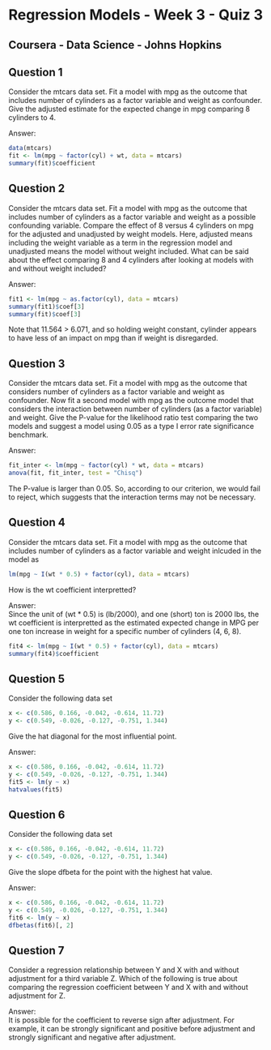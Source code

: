 # Regression Models - Week 3 - Quiz 3
## Coursera - Data Science - Johns Hopkins


Question 1
----------
Consider the mtcars data set. Fit a model with mpg as the outcome that includes number of cylinders as a factor variable and weight as confounder. Give the adjusted estimate for the expected change in mpg comparing 8 cylinders to 4.
  
Answer: </br>
```R
data(mtcars)
fit <- lm(mpg ~ factor(cyl) + wt, data = mtcars)
summary(fit)$coefficient
```


Question 2
----------
Consider the mtcars data set. Fit a model with mpg as the outcome that includes number of cylinders as a factor variable and weight as a possible confounding variable. Compare the effect of 8 versus 4 cylinders on mpg for the adjusted and unadjusted by weight models. Here, adjusted means including the weight variable as a term in the regression model and unadjusted means the model without weight included. What can be said about the effect comparing 8 and 4 cylinders after looking at models with and without weight included?
  
Answer: </br>
```R
fit1 <- lm(mpg ~ as.factor(cyl), data = mtcars)
summary(fit1)$coef[3] 
summary(fit)$coef[3] 
```
Note that 11.564 > 6.071, and so holding weight constant, cylinder appears to have less of an impact on mpg than if weight is disregarded.
  

Question 3
----------
Consider the mtcars data set. Fit a model with mpg as the outcome that considers number of cylinders as a factor variable and weight as confounder. Now fit a second model with mpg as the outcome model that considers the interaction between number of cylinders (as a factor variable) and weight. Give the P-value for the likelihood ratio test comparing the two models and suggest a model using 0.05 as a type I error rate significance benchmark.
  
Answer: </br>
```R
fit_inter <- lm(mpg ~ factor(cyl) * wt, data = mtcars)
anova(fit, fit_inter, test = "Chisq")
```
The P-value is larger than 0.05. So, according to our criterion, we would fail to reject, which suggests that the interaction terms may not be necessary.
  

Question 4
----------
Consider the mtcars data set. Fit a model with mpg as the outcome that includes number of cylinders as a factor variable and weight inlcuded in the model as

```R
lm(mpg ~ I(wt * 0.5) + factor(cyl), data = mtcars)
```

How is the wt coefficient interpretted?

Answer: </br>
Since the unit of (wt * 0.5) is (lb/2000), and one (short) ton is 2000 lbs, the wt coefficient is interpretted as the estimated expected change in MPG per one ton increase in weight for a specific number of cylinders (4, 6, 8).

```R
fit4 <- lm(mpg ~ I(wt * 0.5) + factor(cyl), data = mtcars)
summary(fit4)$coefficient
```
  

Question 5
----------
Consider the following data set

```R
x <- c(0.586, 0.166, -0.042, -0.614, 11.72)
y <- c(0.549, -0.026, -0.127, -0.751, 1.344)
```

Give the hat diagonal for the most influential point.

Answer: </br>

```R
x <- c(0.586, 0.166, -0.042, -0.614, 11.72)
y <- c(0.549, -0.026, -0.127, -0.751, 1.344)
fit5 <- lm(y ~ x)
hatvalues(fit5)
```


Question 6
----------
Consider the following data set

```R
x <- c(0.586, 0.166, -0.042, -0.614, 11.72)
y <- c(0.549, -0.026, -0.127, -0.751, 1.344)
```

Give the slope dfbeta for the point with the highest hat value.

Answer: </br>

```R
x <- c(0.586, 0.166, -0.042, -0.614, 11.72)
y <- c(0.549, -0.026, -0.127, -0.751, 1.344)
fit6 <- lm(y ~ x)
dfbetas(fit6)[, 2]
```

Question 7
----------
Consider a regression relationship between Y and X with and without adjustment for a third variable Z. Which of the following is true about comparing the regression coefficient between Y and X with and without adjustment for Z.
  
Answer: </br>
It is possible for the coefficient to reverse sign after adjustment. For example, it can be strongly significant and positive before adjustment and strongly significant and negative after adjustment.
